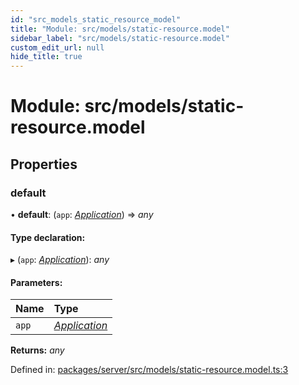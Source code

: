 ```yaml
---
id: "src_models_static_resource_model"
title: "Module: src/models/static-resource.model"
sidebar_label: "src/models/static-resource.model"
custom_edit_url: null
hide_title: true
---
```


# Module: src/models/static-resource.model

## Properties

### default

• **default**: (`app`: [*Application*](src_declarations.md#application)) => *any*

#### Type declaration:

▸ (`app`: [*Application*](src_declarations.md#application)): *any*

#### Parameters:

Name | Type |
:------ | :------ |
`app` | [*Application*](src_declarations.md#application) |

**Returns:** *any*

Defined in: [packages/server/src/models/static-resource.model.ts:3](https://github.com/xr3ngine/xr3ngine/blob/7650c2bea/packages/server/src/models/static-resource.model.ts#L3)
